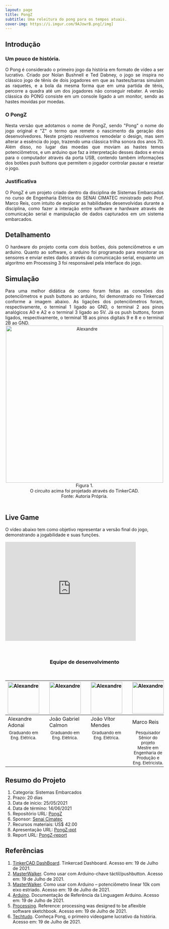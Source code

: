 ```yaml
---
layout: page
title: PongZ
subtitle: Uma releitura do pong para os tempos atuais.
cover-img: https://i.imgur.com/9AJowrB.png[/img]
---
```


## Introdução

### Um pouco de história.
<div style="text-align: justify"> 
O Pong é considerado o primeiro jogo da história em formato de vídeo a ser lucrativo. Criado por  Nolan Bushnell e Ted Dabney, o jogo se inspira no clássico jogo de tênis de dois jogadores em que as hastes/barras simulam as raquetes, e a bola da mesma forma que em uma partida de tênis, percorre a quadra até um dos jogadores não conseguir rebater. A versão clássica do PONG consiste em um console ligado a um monitor, sendo as hastes movidas por moedas.
</div>

### O PongZ
<div style="text-align: justify"> 
Nesta versão que adotamos o nome de PongZ, sendo "Pong" o nome do jogo original e "Z" o termo que remete o nascimento da geração dos desenvolvedores. Neste projeto resolvemos remodelar o design, mas sem alterar a essência do jogo, trazendo uma clássica trilha sonora dos anos 70. Além disso, no lugar das moedas que moviam as hastes temos potenciômetros, e um arduino que faz a interpretação desses dados e envia para o computador através da porta USB, contendo também informações dos botões push buttons que permitem o jogador controlar pausar e resetar o jogo.
</div>

### Justificativa
<div style="text-align: justify"> 
O PongZ é um projeto criado dentro da disciplina de Sistemas Embarcados no curso de Engenharia Elétrica do SENAI CIMATEC ministrado pelo Prof. Marco Reis, com intuito de explorar as habilidades desenvolvidas durante a disciplina, como fazer a interação entre software e hardware através de comunicação serial e manipulação de dados capturados em um sistema embarcados.
</div>

## Detalhamento
<div style="text-align: justify"> 
O hardware do projeto conta com dois botões, dois potenciômetros e um arduino. Quanto ao software, o arduino foi programado para monitorar os sensores e enviar estes dados através da comunicação serial, enquanto um algoritmo em Processing 3 foi responsável pela interface do jogo.
</div>

## Simulação
<div style="text-align: justify"> 
Para uma melhor didática de como foram feitas as conexões dos potenciômetros e push buttons ao arduino, foi demonstrado no Tinkercad conforme a imagem abaixo. As ligações dos potenciômetros foram, respectivamente, o terminal 1 ligado ao GND, o terminal 2 aos pinos analógicos A0 e A2 e o terminal 3 ligado ao 5V. Já os push buttons, foram ligados, respectivamente, o terminal 1B aos pinos digitais 9 e 8 e o terminal 2B ao GND.
</div>


<th><center><img src="{{ 'assets/img/pongz/pong_circuito.png' | relative_url }}" width="500" alt="Alexandre" class="img" /></center></th>

<div style="text-align: center"> 
Figura 1. <br/>
O circuito acima foi projetado através do TinkerCAD.<br/>
Fonte: Autoria Própria.</div>
<br/>

## Live Game
O vídeo abaixo tem como objetivo representar a versão final do jogo, demonstrando a jogabilidade e suas funções.

<div class="embed-responsive embed-responsive-16by9">

<iframe width="415" height="315" src="https://www.youtube.com/embed/Yl8Gpslcpxw" title="YouTube video player" frameborder="0" allow="accelerometer; autoplay; clipboard-write; encrypted-media; gyroscope; picture-in-picture" allowfullscreen></iframe>

</div>

<br/>
<br/>

<center><h3 class="post-title">Equipe de desenvolvimento</h3><br/></center>
<div class="row">
  <div class=" col-xl-auto offset-xl-0 col-lg-4 offset-lg-0">
    <table class="table-borderless highlight">
      <thead>
        <tr>
          <th><a href="https://www.linkedin.com/in/alexandre-adonai-gama-da-silva-365a35211/"><center><img src="{{ 'assets/img/people/alexandreadonai-1.png' | relative_url}}" 
          width="100" alt="Alexandre"
          class="img-fluid rounded-circle" /></center></a></th>
          <th></th>
          <th><a href="http://lattes.cnpq.br/3714599132684846"><center><img src="{{ 'assets/img/people/gabrielcalmon-1.png' | relative_url}}" 
          width="100" alt="Alexandre"
          class="img-fluid rounded-circle" /></center></a></th>
          <th></th>
          <th><a href="https://www.linkedin.com/in/jo%C3%A3o-v%C3%ADtor-s-mendes-aa2ab71b5/"><center><img src="{{ 'assets/img/people/vitormendes-1.png' | relative_url}}" 
          width="100" alt="Alexandre"
          class="img-fluid rounded-circle" /></center></a></th>
          <th></th>
          <th><a href="https://www.mhar-vell.github.io/portifolio/"><center><img src="{{ 'assets/img/people/marcoreis8b&w-1.png' | relative_url}}" 
          width="100" alt="Alexandre"
          class="img-fluid rounded-circle" /></center></a></th>
          <th></th>
        </tr>
      </thead>
      <tbody>
        <tr class="font-weight-bolder" style="text-align: center margin-top: 0">
         <td width="25.00%">Alexandre Adonai</td>
          <td></td>
          <td width="25.00%">João Gabriel Calmon</td>
          <td></td>
          <td width="25.00%">João Vítor Mendes</td>
          <td></td>
          <td width="25.00%">Marco Reis</td>
        </tr>
        <tr style="text-align: center" >
          <td style="vertical-align: top"><small>Graduando em Eng. Elétrica.</small></td>
          <td></td>
          <td style="vertical-align: top"><small>Graduando em Eng. Elétrica.</small></td>
          <td></td>
          <td style="vertical-align: top"><small>Graduando em Eng. Elétrica.</small></td>
          <td></td>
          <td style="vertical-align: top"><small>Pesquisador Sênior do projeto <br>Mestre em Engenharia de Produção e Eng. Eletricista.</small></td>
        </tr>
      </tbody>
    </table>
  </div>
</div>

## Resumo do Projeto

1. Categoria: Sistemas Embarcados
2. Prazo: 20 dias
3. Data de início: 25/05/2021
4. Data de término: 14/06/2021
5. Repositório URL: [PongZ](https://github.com/GabrielCalmon/Desafio_Pong_2021-1)
6. Sponsor: [Senai Cimatec](http://www.senaicimatec.com.br/)
7. Recursos materiais: US$ 42.00
8. Apresentação URL: [PongZ-ppt](https://drive.google.com/drive/folders/188Juz5FEUqrq5PzuuWtxbnuLv0CRaUem?usp=sharing) 
9. Report URL: [PongZ-report](https://drive.google.com/drive/folders/188Juz5FEUqrq5PzuuWtxbnuLv0CRaUem?usp=sharing) 

## Referências
1. [TinkerCAD DashBoard](https://www.tinkercad.com/things/alnQmejrYC8-pong-av3/editel). Tinkercad Dashboard. Acesso em: 19 de Julho de 2021.
2. [MasterWalker](https://blogmasterwalkershop.com.br/arduino/arduino-utilizando-o-potenciometro-linear). Como usar com Arduino-chave táctil/pushbutton. Acesso em: 19 de Julho de 2021.
3. [MasterWalker](https://blogmasterwalkershop.com.br/arduino/arduino-utilizando-o-potenciometro-linear). Como usar com Arduino – potenciômetro linear 10k com eixo estriado. Acesso em: 19 de Julho de 2021.
4. [Arduino](ttps://www.arduino.cc/reference/pt/). Documentação de Referência da Linguagem Arduino. Acesso em: 19 de Julho de 2021.
5. [Processing](https://processing.org/reference/). Reference: processing was designed to be aflexible software sketchbook. Acesso em: 19 de Julho de 2021.
6. [Techtudo](https://www.techtudo.com.br/noticias/noticia/2016/03/conheca-pong-o-primeiro-videogame-lucrativo-da-historia.html). Conheça Pong, o primeiro videogame lucrativo da história. Acesso em: 19 de Julho de 2021.
